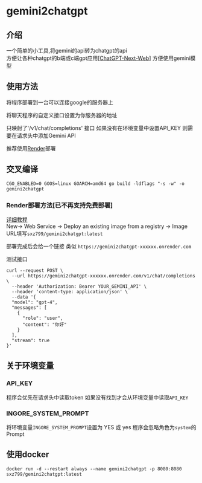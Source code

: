 # gemini2chatgpt

## 介绍
一个简单的小工具,将gemini的api转为chatgpt的api  
方便让各种chatgpt的b端或c端gpt应用[[ChatGPT-Next-Web](https://github.com/ChatGPTNextWeb/ChatGPT-Next-Web)]
方便使用gemini模型  


## 使用方法

将程序部署到一台可以连接google的服务器上

将聊天程序的自定义接口设置为你服务器的地址  

只映射了'/v1/chat/completions' 接口
如果没有在环境变量中设置API_KEY 则需要在请求头中添加Gemini API

推荐使用[Render](https://dashboard.render.com/)部署

## 交叉编译

```
CGO_ENABLED=0 GOOS=linux GOARCH=amd64 go build -ldflags "-s -w" -o gemini2chatgpt
```


### Render部署方法[已不再支持免费部署]

[详细教程](https://blog.sxz799.xyz/posts/%E6%8A%80%E5%B7%A7/2023-12-19%E8%AE%A9chatgpt%E5%AE%A2%E6%88%B7%E7%AB%AF%E7%94%A8%E4%B8%8Agoogle%E5%AE%B6%E7%9A%84gemini-pro%E6%A8%A1%E5%9E%8B/)  
New-> Web Service -> Deploy an existing image from a registry -> Image URL填写`sxz799/gemini2chatgpt:latest`

部署完成后会给一个链接 类似 `https://gemini2chatgpt-xxxxxx.onrender.com`



测试接口
```
curl --request POST \
  --url https://gemini2chatgpt-xxxxxx.onrender.com/v1/chat/completions \
  --header 'Authorization: Bearer YOUR_GEMINI_API' \
  --header 'content-type: application/json' \
  --data '{
  "model": "gpt-4",
  "messages": [
    {
      "role": "user",
      "content": "你好"
    }
  ],
  "stream": true
}'
```

## 关于环境变量

### API_KEY

程序会优先在请求头中读取token
如果没有找到才会从环境变量中读取`API_KEY`  

### INGORE_SYSTEM_PROMPT
将环境变量`INGORE_SYSTEM_PROMPT`设置为 YES 或 yes 程序会忽略角色为`system`的Prompt  

## 使用docker

```
docker run -d --restart always --name gemini2chatgpt -p 8080:8080 sxz799/gemini2chatgpt:latest
```

